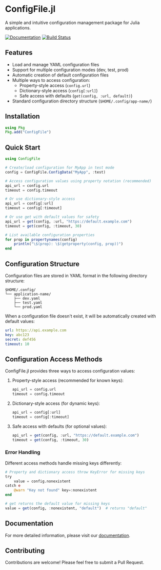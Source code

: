 # ConfigFile.jl

A simple and intuitive configuration management package for Julia applications.

[![Documentation](https://img.shields.io/badge/docs-dev-blue.svg)](https://karfas.github.io/ConfigFile.jl/)
[![Build Status](https://github.com/karfas/ConfigFile.jl/workflows/CI/badge.svg)](https://github.com/karfas/ConfigFile.jl/actions)

## Features

- Load and manage YAML configuration files
- Support for multiple configuration modes (dev, test, prod)
- Automatic creation of default configuration files
- Multiple ways to access configuration:
  * Property-style access (`config.url`)
  * Dictionary-style access (`config[:url]`)
  * Safe access with defaults (`get(config, :url, default)`)
- Standard configuration directory structure (`$HOME/.config/app-name/`)

## Installation

```julia
using Pkg
Pkg.add("ConfigFile")
```

## Quick Start

```julia
using ConfigFile

# Create/load configuration for MyApp in test mode
config = ConfigFile.ConfigData("MyApp", :test)

# Access configuration values using property notation (recommended)
api_url = config.url
timeout = config.timeout

# Or use dictionary-style access
api_url = config[:url]
timeout = config[:timeout]

# Or use get with default values for safety
api_url = get(config, :url, "https://default.example.com")
timeout = get(config, :timeout, 30)

# List available configuration properties
for prop in propertynames(config)
    println("\$(prop): \$(getproperty(config, prop))")
end
```

## Configuration Structure

Configuration files are stored in YAML format in the following directory structure:
```
$HOME/.config/
└── application-name/
    ├── dev.yaml
    ├── test.yaml
    └── prod.yaml
```

When a configuration file doesn't exist, it will be automatically created with default values:

```yaml
url: https://api.example.com
key: abc123
secret: def456
timeout: 10
```

## Configuration Access Methods

ConfigFile.jl provides three ways to access configuration values:

1. Property-style access (recommended for known keys):
   ```julia
   api_url = config.url
   timeout = config.timeout
   ```

2. Dictionary-style access (for dynamic keys):
   ```julia
   api_url = config[:url]
   timeout = config[:timeout]
   ```

3. Safe access with defaults (for optional values):
   ```julia
   api_url = get(config, :url, "https://default.example.com")
   timeout = get(config, :timeout, 30)
   ```

### Error Handling

Different access methods handle missing keys differently:

```julia
# Property and dictionary access throw KeyError for missing keys
try
    value = config.nonexistent
catch e
    @warn "Key not found" key=:nonexistent
end

# get returns the default value for missing keys
value = get(config, :nonexistent, "default")  # returns "default"
```

## Documentation

For more detailed information, please visit our [documentation](https://karfas.github.io/ConfigFile.jl/).

## Contributing

Contributions are welcome! Please feel free to submit a Pull Request.
